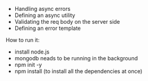 
- Handling async errors 
- Defining an async utility
- Validating the req body on the server side
- Defining an error template

How to run it:

- install node.js
- mongodb neads to be running in the background
- npm init -y
- npm install (to install all the dependencies at once)
